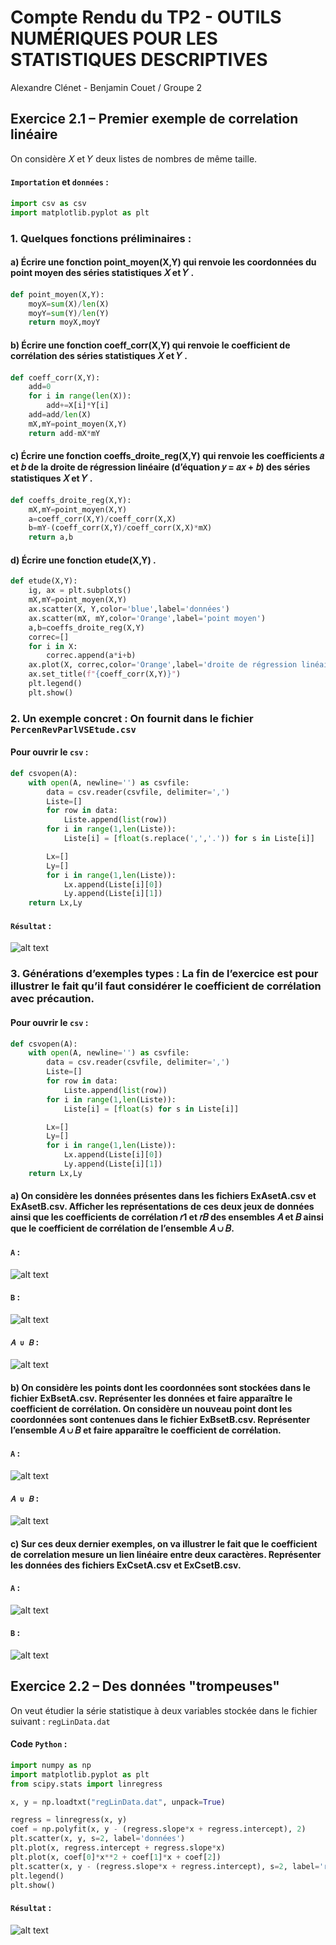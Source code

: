 #  Compte Rendu du TP2 - OUTILS NUMÉRIQUES POUR LES STATISTIQUES DESCRIPTIVES

 Alexandre Clénet - Benjamin Couet / Groupe 2
 

## Exercice 2.1 – Premier exemple de correlation linéaire 
On considère 𝑋 et 𝑌 deux listes
de nombres de même taille.
#### `Importation` et `données` :
```py
import csv as csv
import matplotlib.pyplot as plt
```
### 1. Quelques fonctions préliminaires :

#### a) Écrire une fonction point_moyen(X,Y) qui renvoie les coordonnées du point moyen des séries statistiques 𝑋 et 𝑌 .
```py
def point_moyen(X,Y):
    moyX=sum(X)/len(X)
    moyY=sum(Y)/len(Y)
    return moyX,moyY 
```
#### b) Écrire une fonction coeff_corr(X,Y) qui renvoie le coefficient de corrélation des séries statistiques 𝑋 et 𝑌 .
```py
def coeff_corr(X,Y):
    add=0
    for i in range(len(X)):
        add+=X[i]*Y[i]
    add=add/len(X)
    mX,mY=point_moyen(X,Y)
    return add-mX*mY  
```
#### c) Écrire une fonction coeffs_droite_reg(X,Y) qui renvoie les coefficients 𝑎 et 𝑏 de la droite de régression linéaire (d’équation 𝑦 = 𝑎𝑥 + 𝑏) des séries statistiques 𝑋 et 𝑌 .
```py
def coeffs_droite_reg(X,Y):   
    mX,mY=point_moyen(X,Y)
    a=coeff_corr(X,Y)/coeff_corr(X,X)
    b=mY-(coeff_corr(X,Y)/coeff_corr(X,X)*mX)
    return a,b
```
#### d) Écrire une fonction etude(X,Y) .
```py
def etude(X,Y):
    ig, ax = plt.subplots()
    mX,mY=point_moyen(X,Y)
    ax.scatter(X, Y,color='blue',label='données')
    ax.scatter(mX, mY,color='Orange',label='point moyen')
    a,b=coeffs_droite_reg(X,Y)
    correc=[]
    for i in X:
        correc.append(a*i+b)
    ax.plot(X, correc,color='Orange',label='droite de régression linéaire')
    ax.set_title(f"{coeff_corr(X,Y)}")
    plt.legend()
    plt.show()
```

### 2. Un exemple concret : On fournit dans le fichier `PercenRevParlVSEtude.csv`
#### Pour ouvrir le `csv` :
```py
def csvopen(A):
    with open(A, newline='') as csvfile:
        data = csv.reader(csvfile, delimiter=',')
        Liste=[]
        for row in data:
            Liste.append(list(row))
        for i in range(1,len(Liste)):
            Liste[i] = [float(s.replace(',','.')) for s in Liste[i]] 

        Lx=[]
        Ly=[]
        for i in range(1,len(Liste)):
            Lx.append(Liste[i][0])
            Ly.append(Liste[i][1])
    return Lx,Ly
```
#### `Résultat` :
![alt text](1.1.png)

### 3. Générations d’exemples types : La fin de l’exercice est pour illustrer le fait qu’il faut considérer le coefficient de corrélation avec précaution.
#### Pour ouvrir le `csv` :
```py
def csvopen(A):
    with open(A, newline='') as csvfile:
        data = csv.reader(csvfile, delimiter=',')
        Liste=[]
        for row in data:
            Liste.append(list(row))
        for i in range(1,len(Liste)):
            Liste[i] = [float(s) for s in Liste[i]] 

        Lx=[]
        Ly=[]
        for i in range(1,len(Liste)):
            Lx.append(Liste[i][0])
            Ly.append(Liste[i][1])
    return Lx,Ly
```
#### a) On considère les données présentes dans les fichiers ExAsetA.csv et ExAsetB.csv. Afficher les représentations de ces deux jeux de données ainsi que les coefficients de corrélation 𝑟1 et 𝑟𝐵 des ensembles 𝐴 et 𝐵 ainsi que le coefficient de corrélation de l’ensemble 𝐴 ∪ 𝐵.

#### `A` :
![alt text](1.2.png)
#### `B` :
![alt text](1.3.png)
#### `𝐴 ∪ 𝐵` :
![alt text](1.4.png)
#### b) On considère les points dont les coordonnées sont stockées dans le fichier ExBsetA.csv. Représenter les données et faire apparaître le coefficient de corrélation. On considère un nouveau point dont les coordonnées sont contenues dans le fichier ExBsetB.csv. Représenter l’ensemble 𝐴 ∪ 𝐵 et faire apparaître le coefficient de corrélation.
#### `A` :
![alt text](1.5.png)
#### `𝐴 ∪ 𝐵` :
![alt text](1.6.png)
#### c) Sur ces deux dernier exemples, on va illustrer le fait que le coefficient de correlation mesure un lien linéaire entre deux caractères. Représenter les données des fichiers ExCsetA.csv et ExCsetB.csv.

#### `A` :
![alt text](1.7.png)
#### `B` :
![alt text](1.8.png)

## Exercice 2.2 – Des données "trompeuses" 
On veut étudier la série statistique à deux variables
stockée dans le fichier suivant :
`regLinData.dat`

#### Code `Python` :
```py
import numpy as np
import matplotlib.pyplot as plt
from scipy.stats import linregress

x, y = np.loadtxt("regLinData.dat", unpack=True)

regress = linregress(x, y)
coef = np.polyfit(x, y - (regress.slope*x + regress.intercept), 2)
plt.scatter(x, y, s=2, label='données')
plt.plot(x, regress.intercept + regress.slope*x)
plt.plot(x, coef[0]*x**2 + coef[1]*x + coef[2])
plt.scatter(x, y - (regress.slope*x + regress.intercept), s=2, label='résidu')
plt.legend()
plt.show()
```
#### `Résultat` :
![alt text](2.1.png)